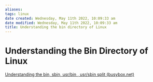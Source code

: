 ```yaml
---
aliases: 
tags: linux 
date created: Wednesday, May 11th 2022, 10:09:33 am
date modified: Wednesday, May 11th 2022, 10:09:33 am
title: Understanding the bin directory of Linux
---
```


# Understanding the Bin Directory of Linux

[Understanding the bin, sbin, usr/bin , usr/sbin split (busybox.net)](http://lists.busybox.net/pipermail/busybox/2010-December/074114.html)

